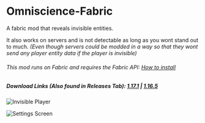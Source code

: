 # Omniscience-Fabric
A fabric mod that reveals invisible entities.

It also works on servers and is not detectable as long as you wont stand out to much.
_(Even though servers could be modded in a way so that they wont send any player entity data if the player is invisible)_

###### This mod runs on Fabric and requires the Fabric API: [How to install](https://fabricmc.net/ "How to install")

##### Download Links _(Also found in Releases Tab)_: **[1.17.1](https://github.com/thatDudo/Omniscience-Fabric/releases/download/1.0.1%2B1.17.1/omniscience-fabric-mc1.17-1.0.1.jar)** | **[1.16.5](https://github.com/thatDudo/Omniscience-Fabric/releases/download/1.0.1%2B1.16.5/omniscience-fabric-mc1.16.5-1.0.1.jar)**


![Invisible Player](https://i.postimg.cc/QCCc73Vh/2021-06-30-16-02-56.png "")

![Settings Screen](https://i.postimg.cc/sDt5MbzC/2021-06-30-15-57-55.png "Settings Screen")
